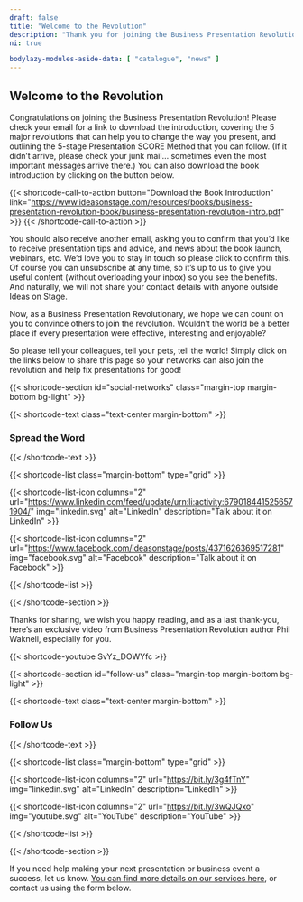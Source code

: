 ```yaml
---
draft: false
title: "Welcome to the Revolution"
description: "Thank you for joining the Business Presentation Revolution."
ni: true

bodylazy-modules-aside-data: [ "catalogue", "news" ]
---
```


## Welcome to the Revolution

Congratulations on joining the Business Presentation Revolution! Please check your email for a link to download the introduction, covering the 5 major revolutions that can help you to change the way you present, and outlining the 5-stage Presentation SCORE Method that you can follow. (If it didn’t arrive, please check your junk mail… sometimes even the most important messages arrive there.) You can also download the book introduction by clicking on the button below.

{{< shortcode-call-to-action button="Download the Book Introduction" link="https://www.ideasonstage.com/resources/books/business-presentation-revolution-book/business-presentation-revolution-intro.pdf" >}}
{{< /shortcode-call-to-action >}}

You should also receive another email, asking you to confirm that you’d like to receive presentation tips and advice, and news about the book launch, webinars, etc. We’d love you to stay in touch so please click to confirm this. Of course you can unsubscribe at any time, so it’s up to us to give you useful content (without overloading your inbox) so you see the benefits. And naturally, we will not share your contact details with anyone outside Ideas on Stage.

Now, as a Business Presentation Revolutionary, we hope we can count on you to convince others to join the revolution. Wouldn’t the world be a better place if every presentation were effective, interesting and enjoyable?

So please tell your colleagues, tell your pets, tell the world! Simply click on the links below to share this page so your networks can also join the revolution and help fix presentations for good!



{{< shortcode-section
  id="social-networks"
  class="margin-top margin-bottom bg-light" >}}

{{< shortcode-text
  class="text-center margin-bottom" >}}
### Spread the Word
{{< /shortcode-text >}}

{{< shortcode-list
  class="margin-bottom"
  type="grid" >}}

{{< shortcode-list-icon
  columns="2"
  url="https://www.linkedin.com/feed/update/urn:li:activity:6790184415256571904/"
  img="linkedin.svg"
  alt="LinkedIn"
  description="Talk about it on LinkedIn" >}}
  
{{< shortcode-list-icon
  columns="2"
  url="https://www.facebook.com/ideasonstage/posts/4371626369517281"
  img="facebook.svg"
  alt="Facebook"
  description="Talk about it on Facebook" >}}

{{< /shortcode-list >}}

{{< /shortcode-section >}}



Thanks for sharing, we wish you happy reading, and as a last thank-you, here’s an exclusive video from Business Presentation Revolution author Phil Waknell, especially for you.

{{< shortcode-youtube SvYz_DOWYfc >}}



{{< shortcode-section
  id="follow-us"
  class="margin-top margin-bottom bg-light" >}}

{{< shortcode-text
  class="text-center margin-bottom" >}}
### Follow Us
{{< /shortcode-text >}}

{{< shortcode-list
  class="margin-bottom"
  type="grid" >}}

{{< shortcode-list-icon
  columns="2"
  url="https://bit.ly/3g4fTnY"
  img="linkedin.svg"
  alt="LinkedIn"
  description="LinkedIn" >}}
  
{{< shortcode-list-icon
  columns="2"
  url="https://bit.ly/3wQJQxo"
  img="youtube.svg"
  alt="YouTube"
  description="YouTube" >}}

{{< /shortcode-list >}}

{{< /shortcode-section >}}


 
 If you need help making your next presentation or business event a success, let us know. [You can find more details on our services here](https://www.ideasonstage.com//), or contact us using the form below.
